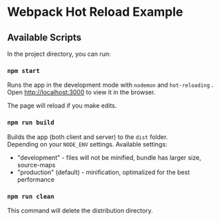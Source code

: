 # Webpack Hot Reload Example

## Available Scripts

In the project directory, you can run:

### `npm start`

Runs the app in the development mode with `nodemon` and `hot-reloading` .<br>
Open [http://localhost:3000](http://localhost:3000) to view it in the browser.

The page will reload if you make edits.<br>

### `npm run build`

Builds the app (both client and server) to the `dist` folder.<br>
Depending on your `NODE_ENV` settings. Available settings:
 * "development" - files will not be minified, bundle has larger size, source-maps
 * "production" (default) - minification, optimalized for the best performance

### `npm run clean`

This command will delete the distribution directory.
